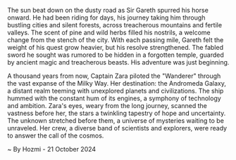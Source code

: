 
The sun beat down on the dusty road as Sir Gareth spurred his horse onward.  He had been riding for days, his journey taking him through bustling cities and silent forests, across treacherous mountains and fertile valleys. The scent of pine and wild herbs filled his nostrils, a welcome change from the stench of the city. With each passing mile, Gareth felt the weight of his quest grow heavier, but his resolve strengthened. The fabled sword he sought was rumored to be hidden in a forgotten temple, guarded by ancient magic and treacherous beasts.  His adventure was just beginning.

A thousand years from now, Captain Zara piloted the "Wanderer" through the vast expanse of the Milky Way. Her destination: the Andromeda Galaxy, a distant realm teeming with unexplored planets and civilizations. The ship hummed with the constant hum of its engines, a symphony of technology and ambition. Zara's eyes, weary from the long journey, scanned the vastness before her, the stars a twinkling tapestry of hope and uncertainty. The unknown stretched before them, a universe of mysteries waiting to be unraveled.  Her crew, a diverse band of scientists and explorers, were ready to answer the call of the cosmos. 

~ By Hozmi - 21 October 2024
